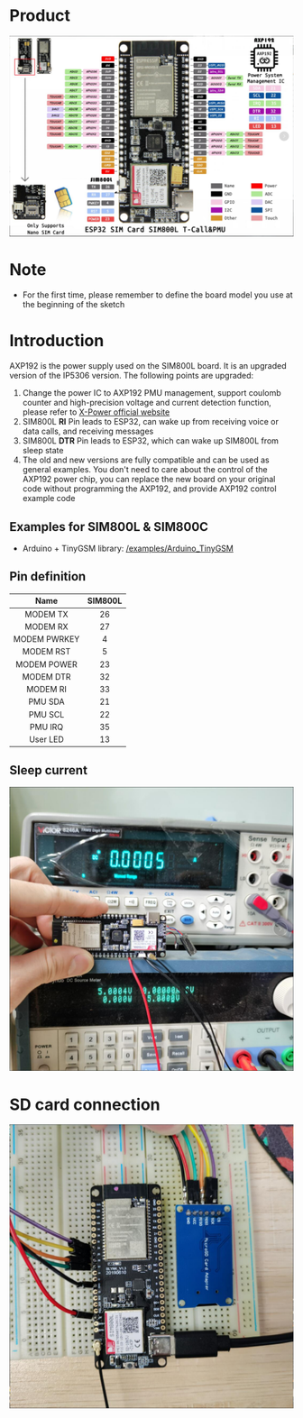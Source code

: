 # Product

![](../image/SIM800L_AXP192.jpg)

# Note
- For the first time, please remember to define the board model you use at the beginning of the sketch

# Introduction
AXP192 is the power supply used on the SIM800L board. It is an upgraded version of the IP5306 version. The following points are upgraded:
1. Change the power IC to AXP192 PMU management, support coulomb counter and high-precision voltage and current detection function, please refer to [X-Power official website](http://www.x-powers.com/en.php/Info/product_detail/article_id/29)
2. SIM800L **RI** Pin leads to ESP32, can wake up from receiving voice or data calls, and receiving messages
3. SIM800L **DTR** Pin leads to ESP32, which can wake up SIM800L from sleep state
4. The old and new versions are fully compatible and can be used as general examples. You don't need to care about the control of the AXP192 power chip, you can replace the new board on your original code without programming the AXP192, and provide AXP192 control example code


## Examples for SIM800L & SIM800C
- Arduino + TinyGSM library: [/examples/Arduino_TinyGSM](/examples/Arduino_TinyGSM)

##  Pin definition
|     Name     | SIM800L |
| :----------: | :-----: |
|  MODEM  TX   |   26    |
|  MODEM  RX   |   27    |
| MODEM PWRKEY |    4    |
|  MODEM RST   |    5    |
| MODEM POWER  |   23    |
|  MODEM DTR   |   32    |
|   MODEM RI   |   33    |
|   PMU SDA    |   21    |
|   PMU SCL    |   22    |
|   PMU IRQ    |   35    |
|   User LED   |   13    |

## Sleep current
![](../image/SIM800L_AXP192_SLEEP.jpg)

# SD card connection
![](../image/SIM800L-SD.jpg)